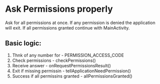 # Ask Permissions properly

Ask for all permissions at once. If any permission is denied the application will exit. If all permissions granted continue with MainActivity.

## Basic logic:
1. Thnk of any number for - PERMISSION_ACCESS_CODE
2. Check permissions - checkPermissions()
3. Receive answer - onRequestPermissionsResult()
4. Exit if missing permissin - tellApplicationNeedPermission()
5. Success if all permissins granted - allPermissionsGranted()

